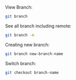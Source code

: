 View Branch: 
```bash 
git branch 
```

See all branch including remote: 
```bash
git branch -m 
```

Creating new branch: 
```bash
git branch new-branch-name
```

Switch branch: 
```bash 
git checkout branch-name
```